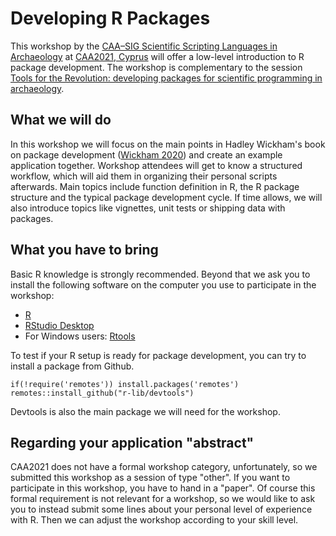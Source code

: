 # Developing R Packages

This workshop by the [CAA–SIG Scientific Scripting Languages in Archaeology](https://sslarch.github.io) at [CAA2021, Cyprus](https://2021.caaconference.org) will offer a low-level introduction to R package development. The workshop is complementary to the session 
[Tools for the Revolution: developing packages for scientific programming in archaeology](https://github.com/sslarch/caa2021_packages).

## What we will do

In this workshop we will focus on the main points in Hadley Wickham's book on package development ([Wickham 2020](https://r-pkgs.org)) and create an example application together. Workshop attendees will get to know a structured workflow, which will aid them in organizing their personal scripts afterwards. Main topics include function definition in R, the R package structure and the typical package development cycle. If time allows, we will also introduce topics like vignettes, unit tests or shipping data with packages.

## What you have to bring

Basic R knowledge is strongly recommended. Beyond that we ask you to install the following software on the computer you use to participate in the workshop:

- [R](https://cran.rstudio.com/)
- [RStudio Desktop](https://rstudio.com/products/rstudio/download/#download)
- For Windows users: [Rtools](https://cran.r-project.org/bin/windows/Rtools)

To test if your R setup is ready for package development, you can try to install a package from Github.

```
if(!require('remotes')) install.packages('remotes')
remotes::install_github("r-lib/devtools")
```

Devtools is also the main package we will need for the workshop.

## Regarding your application "abstract"

CAA2021 does not have a formal workshop category, unfortunately, so we submitted this workshop as a session of type "other". If you want to participate in this workshop, you have to hand in a "paper". Of course this formal requirement is not relevant for a workshop, so we would like to ask you to instead submit some lines about your personal level of experience with R. Then we can adjust the workshop according to your skill level.
